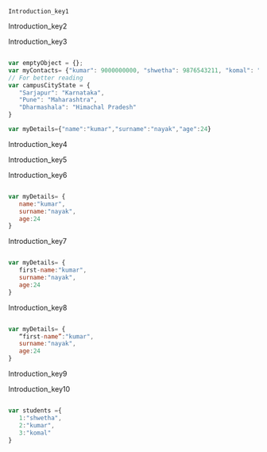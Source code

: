 ```ngMeta
Introduction_key1
```

Introduction_key2



Introduction_key3


```javascript

var emptyObject = {};
var myContacts= {"kumar": 9000000000, "shwetha": 9876543211, "komal": "0909990999"};
// For better reading
var campusCityState = {
   "Sarjapur": "Karnataka",
   "Pune": "Maharashtra",
   "Dharmashala": "Himachal Pradesh"
}

```
```javascript
var myDetails={"name":"kumar","surname":"nayak","age":24}
```
 
Introduction_key4


Introduction_key5


Introduction_key6




```javascript

var myDetails= {
   name:"kumar",
   surname:"nayak",
   age:24
}

```
Introduction_key7


```javascript

var myDetails= {
   first-name:"kumar",
   surname:"nayak",
   age:24
}

```
Introduction_key8


```javascript

var myDetails= {
   “first-name”:"kumar",
   surname:"nayak",
   age:24
}

```
Introduction_key9



Introduction_key10


```javascript

var students ={
   1:"shwetha",
   2:"kumar",
   3:"komal"
}

```
